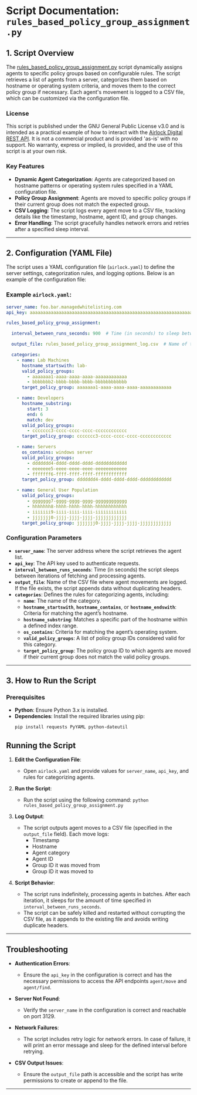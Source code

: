 # Script Documentation: `rules_based_policy_group_assignment.py`

## 1. **Script Overview**
The [rules_based_policy_group_assignment.py](rules_based_policy_group_assignment.py) script dynamically assigns agents to specific policy groups based on configurable rules. The script retrieves a list of agents from a server, categorizes them based on hostname or operating system criteria, and moves them to the correct policy group if necessary. Each agent's movement is logged to a CSV file, which can be customized via the configuration file.

### License
This script is published under the GNU General Public License v3.0 and is intended as a practical example of how to interact with the [Airlock Digital REST API](https://api.airlockdigital.com/). It is not a commercial product and is provided 'as-is' with no support. No warranty, express or implied, is provided, and the use of this script is at your own risk.

### Key Features
- **Dynamic Agent Categorization**: Agents are categorized based on hostname patterns or operating system rules specified in a YAML configuration file.
- **Policy Group Assignment**: Agents are moved to specific policy groups if their current group does not match the expected group.
- **CSV Logging**: The script logs every agent move to a CSV file, tracking details like the timestamp, hostname, agent ID, and group changes.
- **Error Handling**: The script gracefully handles network errors and retries after a specified sleep interval.

---

## 2. **Configuration (YAML File)**

The script uses a YAML configuration file (`airlock.yaml`) to define the server settings, categorization rules, and logging options. Below is an example of the configuration file:

### Example `airlock.yaml`:

```yaml
server_name: foo.bar.managedwhitelisting.com
api_key: aaaaaaaaaaaaaaaaaaaaaaaaaaaaaaaaaaaaaaaaaaaaaaaaaaaaaaaaaaaaaaaa

rules_based_policy_group_assignment:

  interval_between_runs_seconds: 900  # Time (in seconds) to sleep between each iteration

  output_file: rules_based_policy_group_assignment_log.csv  # Name of the output CSV log file

  categories:
    - name: Lab Machines
      hostname_startswith: lab-
      valid_policy_groups: 
        - aaaaaaa1-aaaa-aaaa-aaaa-aaaaaaaaaaaa
        - bbbbbbb2-bbbb-bbbb-bbbb-bbbbbbbbbbbb
      target_policy_group: aaaaaaa1-aaaa-aaaa-aaaa-aaaaaaaaaaaa

    - name: Developers
      hostname_substring: 
        start: 3
        end: 6
        match: dev
      valid_policy_groups: 
        - ccccccc3-cccc-cccc-cccc-cccccccccccc
      target_policy_group: ccccccc3-cccc-cccc-cccc-cccccccccccc

    - name: Servers
      os_contains: windows server
      valid_policy_groups: 
        - ddddddd4-dddd-dddd-dddd-dddddddddddd
        - eeeeeee5-eeee-eeee-eeee-eeeeeeeeeeee
        - fffffff6-ffff-ffff-ffff-ffffffffffff
      target_policy_group: ddddddd4-dddd-dddd-dddd-dddddddddddd

    - name: General User Population
      valid_policy_groups: 
        - ggggggg7-gggg-gggg-gggg-gggggggggggg
        - hhhhhhh8-hhhh-hhhh-hhhh-hhhhhhhhhhhh
        - iiiiiii9-iiii-iiii-iiii-iiiiiiiiiiii
        - jjjjjjj0-jjjj-jjjj-jjjj-jjjjjjjjjjjj
      target_policy_group: jjjjjjj0-jjjj-jjjj-jjjj-jjjjjjjjjjjj
```

### Configuration Parameters

- **`server_name`**: The server address where the script retrieves the agent list.
- **`api_key`**: The API key used to authenticate requests.
- **`interval_between_runs_seconds`**: Time (in seconds) the script sleeps between iterations of fetching and processing agents.
- **`output_file`**: Name of the CSV file where agent movements are logged. If the file exists, the script appends data without duplicating headers.
- **`categories`**: Defines the rules for categorizing agents, including:
  - **`name`**: The name of the category.
  - **`hostname_startswith`**, **`hostname_contains`**, or **`hostname_endswith`**: Criteria for matching the agent’s hostname.
  - **`hostname_substring`**: Matches a specific part of the hostname within a defined index range.
  - **`os_contains`**: Criteria for matching the agent’s operating system.
  - **`valid_policy_groups`**: A list of policy group IDs considered valid for this category.
  - **`target_policy_group`**: The policy group ID to which agents are moved if their current group does not match the valid policy groups.

---

## 3. **How to Run the Script**

### Prerequisites
- **Python**: Ensure Python 3.x is installed.
- **Dependencies**: Install the required libraries using pip:
  ```bash
  pip install requests PyYAML python-dateutil

## Running the Script

1. **Edit the Configuration File**:
   - Open `airlock.yaml` and provide values for `server_name`, `api_key`, and rules for categorizing agents.

2. **Run the Script**:
   - Run the script using the following command:
   `python rules_based_policy_group_assignment.py`

3. **Log Output**:
   - The script outputs agent moves to a CSV file (specified in the `output_file` field). Each move logs:
     - Timestamp
     - Hostname
     - Agent category
     - Agent ID
     - Group ID it was moved from
     - Group ID it was moved to

4. **Script Behavior**:
   - The script runs indefinitely, processing agents in batches. After each iteration, it sleeps for the amount of time specified in `interval_between_runs_seconds`.
   - The script can be safely killed and restarted without corrupting the CSV file, as it appends to the existing file and avoids writing duplicate headers.

---

## Troubleshooting

- **Authentication Errors**:
  - Ensure the `api_key` in the configuration is correct and has the necessary permissions to access the API endpoints `agent/move` and `agent/find`.
  
- **Server Not Found**:
  - Verify the `server_name` in the configuration is correct and reachable on port 3129.
  
- **Network Failures**:
  - The script includes retry logic for network errors. In case of failure, it will print an error message and sleep for the defined interval before retrying.

- **CSV Output Issues**:
  - Ensure the `output_file` path is accessible and the script has write permissions to create or append to the file.

---
